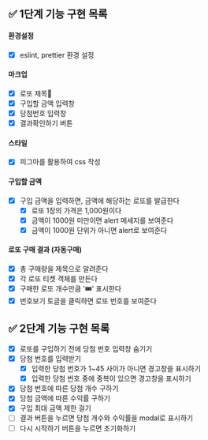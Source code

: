 ## ✅ 1단계 기능 구현 목록

#### 환경설정

- [x] eslint, prettier 환경 설정

#### 마크업

- [x] 로또 제목
- [x] 구입할 금액 입력창
- [x] 당첨번호 입력창
- [x] 결과확인하기 버튼

#### 스타일

- [x] 피그마를 활용하여 css 작성

#### 구입할 금액

- [x] 구입 금액을 입력하면, 금액에 해당하는 로또를 발급한다
  - [x] 로또 1장의 가격은 1,000원이다
  - [x] 금액이 1000원 미만이면 alert 메세지를 보여준다
  - [x] 금액이 1000원 단위가 아니면 alert로 보여준다

#### 로또 구매 결과 (자동구매)

- [x] 총 구매량을 제목으로 알려준다
- [x] 각 로또 티켓 객체를 만든다
- [x] 구매한 로또 개수만큼 '🎟️' 표시한다
- [x] 번호보기 토글을 클릭하면 로또 번호를 보여준다

## ✅ 2단계 기능 구현 목록

- [x] 로또를 구입하기 전에 당첨 번호 입력창 숨기기
- [x] 당첨 번호를 입력받기
  - [x] 입력한 당첨 번호가 1~45 사이가 아니면 경고창을 표시하기
  - [x] 입력한 당첨 번호 중에 중복이 있으면 경고창을 표시하기
- [x] 당첨 번호에 따른 당첨 개수 구하기
- [x] 당첨 금액에 따른 수익률 구하기
- [x] 구입 최대 금액 제한 걸기
- [ ] 결과 버튼을 누르면 당첨 개수와 수익률을 modal로 표시하기
- [ ] 다시 시작하기 버튼을 누르면 초기화하기
